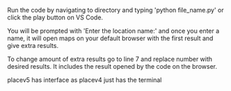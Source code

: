 Run the code by navigating to directory and typing 'python file_name.py' or click the play button on VS Code.

You will be prompted with 'Enter the location name:' and once you enter a name, it will open maps on your default browser with the first result and give extra results.

To change amount of extra results go to line 7 and replace number with desired results. It includes the result opened by the code on the browser.

placev5 has interface as placev4 just has the terminal
